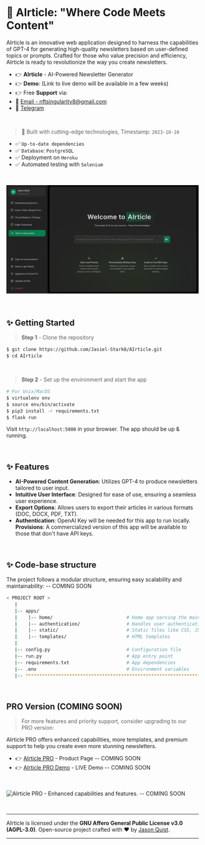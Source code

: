 # 🚀 AIrticle: "Where Code Meets Content"

AIrticle is an innovative web application designed to harness the capabilities of GPT-4 for generating high-quality newsletters based on user-defined topics or prompts. Crafted for those who value precision and efficiency, AIrticle is ready to revolutionize the way you create newsletters.

- 👉 **AIrticle** - AI-Powered Newsletter Generator
- 👉 **Demo**: (Link to live demo will be available in a few weeks)
- 👉 Free **Support** via:
- 📧 [Email - nftsingularity8@gmail.com](mailto:nftsingularity8@gmail.com)
- 📱 [Telegram](https://t.me/Json_format)

<br />

> 🚀 Built with cutting-edge technologies, Timestamp: `2023-10-10`

- ✅ `Up-to-date dependencies`
- ✅ `Database`: `PostgreSQL`
- ✅ Deployment on `Heroku`
- ✅ Automated testing with `Selenium`
  
<br />

![AIrticle - AI-Powered Newsletter Generator.](https://github.com/Jasiel-Stark8/AIrticle/blob/main/AIrticle.png)

<br />

## ✨ Getting Started

> **Step 1** - Clone the repository

```bash
$ git clone https://github.com/Jasiel-Stark8/AIrticle.git
$ cd AIrticle
```

<br />

> **Step 2** - Set up the environment and start the app

```bash
# For Unix/MacOS
$ virtualenv env
$ source env/bin/activate
$ pip3 install -r requirements.txt
$ flask run
```

Visit `http://localhost:5000` in your browser. The app should be up & running.

<br />

## ✨ Features

- **AI-Powered Content Generation**: Utilizes GPT-4 to produce newsletters tailored to user input.
- **Intuitive User Interface**: Designed for ease of use, ensuring a seamless user experience.
- **Export Options**: Allows users to export their articles in various formats (DOC, DOCX, PDF, TXT).
- **Authentication**: OpenAI Key will be needed for this app to run locally.
        **Provisions**: A commercialized version of this app will be available to those that don't have API keys.

<br />

## ✨ Code-base structure

The project follows a modular structure, ensuring easy scalability and maintainability: -- COMING SOON

```bash
< PROJECT ROOT >
   |
   |-- apps/
   |    |-- home/                           # Home app serving the main interface
   |    |-- authentication/                 # Handles user authentication and registration
   |    |-- static/                         # Static files like CSS, JS, images
   |    |-- templates/                      # HTML templates
   |
   |-- config.py                            # Configuration file
   |-- run.py                               # App entry point
   |-- requirements.txt                     # App dependencies
   |-- .env                                 # Environment variables
   |-- ************************************************************************
```

<br />

## PRO Version (COMING SOON)

> For more features and priority support, consider upgrading to our PRO version:

AIrticle PRO offers enhanced capabilities, more templates, and premium support to help you create even more stunning newsletters.

- 👉 [AIrticle PRO](Link-to-your-pro-version-if-available) - Product Page -- COMING SOON
- 👉 [AIrticle PRO Demo](Link-to-your-pro-demo-if-available) - LIVE Demo -- COMING SOON

<br >

![AIrticle PRO - Enhanced capabilities and features.](Link-to-your-pro-image-if-available) -- COMING SOON

<br />

---

AIrticle is licensed under the **GNU Affero General Public License v3.0 (AGPL-3.0)**. Open-source project crafted with ❤️ by [Jason Quist](https://github.com/Jasiel-Stark8/).

---
